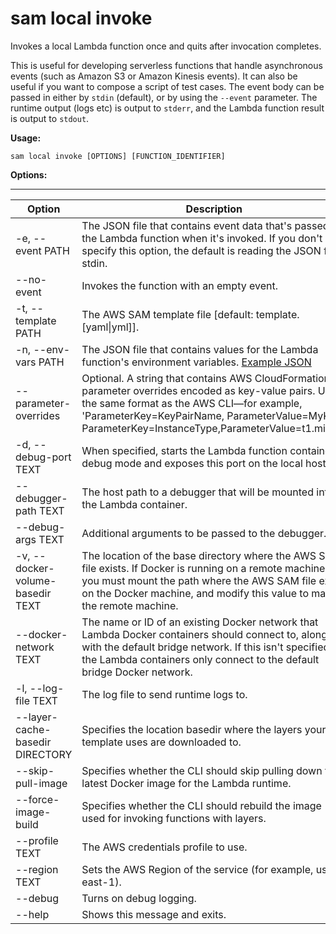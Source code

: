 # sam local invoke<a name="sam-cli-command-reference-sam-local-invoke"></a>

Invokes a local Lambda function once and quits after invocation completes\.

This is useful for developing serverless functions that handle asynchronous events \(such as Amazon S3 or Amazon Kinesis events\)\. It can also be useful if you want to compose a script of test cases\. The event body can be passed in either by `stdin` \(default\), or by using the `--event` parameter\. The runtime output \(logs etc\) is output to `stderr`, and the Lambda function result is output to `stdout`\.

**Usage:**

```
sam local invoke [OPTIONS] [FUNCTION_IDENTIFIER]
```

**Options:**


****  

| Option | Description |
| --- | --- |
| \-e, \-\-event PATH | The JSON file that contains event data that's passed to the Lambda function when it's invoked\. If you don't specify this option, the default is reading the JSON from stdin\. |
| \-\-no\-event | Invokes the function with an empty event\. |
| \-t, \-\-template PATH | The AWS SAM template file \[default: template\.\[yaml\|yml\]\]\. |
| \-n, \-\-env\-vars PATH | The JSON file that contains values for the Lambda function's environment variables\. [Example JSON](serverless-sam-cli-using-invoke.md#serverless-sam-cli-environment-variables-example) | 
| \-\-parameter\-overrides | Optional\. A string that contains AWS CloudFormation parameter overrides encoded as key\-value pairs\. Use the same format as the AWS CLI—for example, 'ParameterKey=KeyPairName, ParameterValue=MyKey ParameterKey=InstanceType,ParameterValue=t1\.micro'\. |
| \-d, \-\-debug\-port TEXT | When specified, starts the Lambda function container in debug mode and exposes this port on the local host\. |
| \-\-debugger\-path TEXT | The host path to a debugger that will be mounted into the Lambda container\. |
| \-\-debug\-args TEXT | Additional arguments to be passed to the debugger\. |
| \-v, \-\-docker\-volume\-basedir TEXT | The location of the base directory where the AWS SAM file exists\. If Docker is running on a remote machine, you must mount the path where the AWS SAM file exists on the Docker machine, and modify this value to match the remote machine\. |
| \-\-docker\-network TEXT | The name or ID of an existing Docker network that Lambda Docker containers should connect to, along with the default bridge network\. If this isn't specified, the Lambda containers only connect to the default bridge Docker network\. |
| \-l, \-\-log\-file TEXT | The log file to send runtime logs to\. |
| \-\-layer\-cache\-basedir DIRECTORY | Specifies the location basedir where the layers your template uses are downloaded to\. |
| \-\-skip\-pull\-image | Specifies whether the CLI should skip pulling down the latest Docker image for the Lambda runtime\. |
| \-\-force\-image\-build | Specifies whether the CLI should rebuild the image used for invoking functions with layers\. |
| \-\-profile TEXT | The AWS credentials profile to use\. |
| \-\-region TEXT | Sets the AWS Region of the service \(for example, us\-east\-1\)\. |
| \-\-debug | Turns on debug logging\. |
| \-\-help | Shows this message and exits\. |
